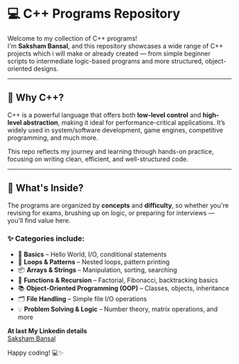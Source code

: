 # 💻 C++ Programs Repository

Welcome to my collection of C++ programs!  
I'm **Saksham Bansal**, and this repository showcases a wide range of C++ projects which i will make or already created  — from simple beginner scripts to intermediate logic-based programs and more structured, object-oriented designs.

---

## 🚀 Why C++?

C++ is a powerful language that offers both **low-level control** and **high-level abstraction**, making it ideal for performance-critical applications. It’s widely used in system/software development, game engines, competitive programming, and much more.

This repo reflects my journey and learning through hands-on practice, focusing on writing clean, efficient, and well-structured code.

---

## 🧩 What's Inside?

The programs are organized by **concepts** and **difficulty**, so whether you're revising for exams, brushing up on logic, or preparing for interviews — you'll find value here.

### ✨ Categories include:

- 📘 **Basics** – Hello World, I/O, conditional statements
- 🔁 **Loops & Patterns** – Nested loops, pattern printing
- 📦 **Arrays & Strings** – Manipulation, sorting, searching
- 🧠 **Functions & Recursion** – Factorial, Fibonacci, backtracking basics
- 📚 **Object-Oriented Programming (OOP)** – Classes, objects, inheritance
- 🗂️ **File Handling** – Simple file I/O operations
- 💡 **Problem Solving & Logic** – Number theory, matrix operations, and more

**At last My Linkedin details**
<a href="https://www.linkedin.com/in/saksham-bansal-58123333a/"><br>
Saksham Bansal
 </a>

Happy coding! 💻✨
